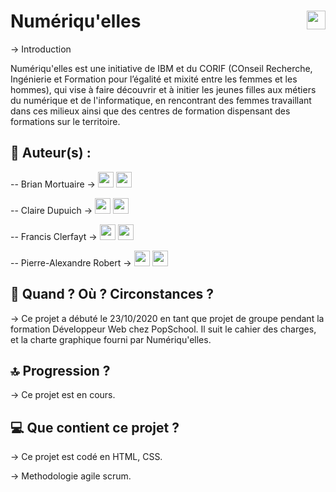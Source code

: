 # Numériqu'elles <img src="https://raw.githubusercontent.com/matiassingers/awesome-readme/master/icon.png" width="30px" style="float: right">


→ Introduction 

Numériqu'elles est une initiative de IBM et du CORIF (COnseil Recherche, Ingénierie et Formation pour l’égalité et mixité entre les femmes et les hommes), qui vise à faire découvrir et à initier les jeunes filles aux métiers du numérique et de l'informatique, en rencontrant des femmes travaillant dans ces milieux ainsi que des centres de formation dispensant des formations sur le territoire.

## 👤  Auteur(s) :

-- Brian Mortuaire →
[<img src="http://pngimg.com/uploads/github/github_PNG40.png" width="25" >](https://github.com/brianmtr) [<img src="https://upload.wikimedia.org/wikipedia/commons/4/45/New_Logo_Gmail.svg" width="25" >](brian.mtr@outlook.fr)

-- Claire Dupuich →
[<img src="http://pngimg.com/uploads/github/github_PNG40.png" width="25" >](https://github.com/clairedupuich) [<img src="https://upload.wikimedia.org/wikipedia/commons/4/45/New_Logo_Gmail.svg" width="25" >](1097457668@qq.com)

-- Francis Clerfayt →
[<img src="http://pngimg.com/uploads/github/github_PNG40.png" width="25" >](https://github.com/FrancisClerfayt) [<img src="https://upload.wikimedia.org/wikipedia/commons/4/45/New_Logo_Gmail.svg" width="25" >](francis.clerfayt@gmail.com)

-- Pierre-Alexandre Robert →
[<img src="http://pngimg.com/uploads/github/github_PNG40.png" width="25" >](https://github.com/Pierre59500) [<img src="https://upload.wikimedia.org/wikipedia/commons/4/45/New_Logo_Gmail.svg" width="25" >](pierrealexrobert21@gmail.com)

## :calendar:  Quand ? Où ? Circonstances ?

→ Ce projet a débuté le 23/10/2020 en tant que projet de groupe pendant la formation Développeur Web chez PopSchool.
  Il suit le cahier des charges, et la charte graphique fourni par Numériqu'elles.
  

## :top:  Progression ?

→ Ce projet est en cours.

## :computer:  Que contient ce projet ?

→ Ce projet est codé en HTML, CSS.

→ Methodologie agile scrum.